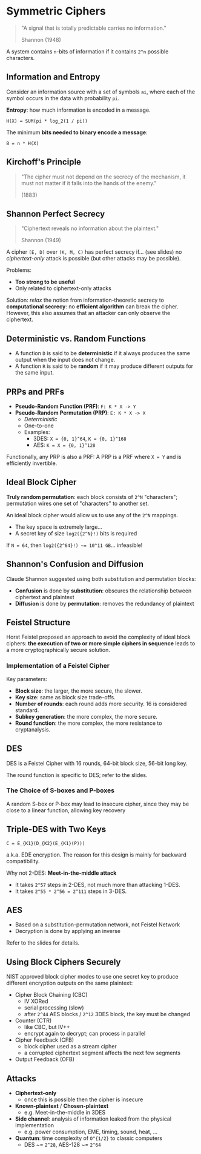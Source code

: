 # Symmetric Ciphers

> "A signal that is totally predictable carries no information."
>
> Shannon (1948)

A system contains `n`-bits of information if it contains `2^n` possible characters.

## Information and Entropy

Consider an information source with a set of symbols `ai`, where each of the symbol occurs in the data with probability `pi`.

**Entropy**: how much information is encoded in a message.

    H(X) = SUM(pi * log_2(1 / pi))

The minimum **bits needed to binary encode a message**:

    B = n * H(X)

## Kirchoff's Principle

> "The cipher must not depend on the secrecy of the mechanism, it must not matter if it falls into the hands of the enemy."
>
> (1883)

## Shannon Perfect Secrecy

> "Ciphertext reveals no information about the plaintext."
>
> Shannon (1949)

A cipher `(E, D)` over `(K, M, C)` has perfect secrecy if... (see slides) no _ciphertext-only_ attack is possible (but other attacks may be possible).

Problems:

- **Too strong to be useful**
- Only related to ciphertext-only attacks

Solution: _relax_ the notion from information-theoretic secrecy to **computational secrecy**: no **efficient algorithm** can break the cipher. However, this also assumes that an attacker can only observe the ciphertext.

## Deterministic vs. Random Functions

- A function `D` is said to be **deterministic** if it always produces the same output when the input does not change.
- A function `R` is said to be **random** if it may produce different outputs for the same input.

## PRPs and PRFs

- **Pseudo-Random Function (PRF)**: `F: K * X -> Y`
- **Pseudo-Random Permutation (PRP)**: `E: K * X -> X`
  - _Deterministic_
  - One-to-one
  - Examples:
    - 3DES: `X = {0, 1}^64`, `K = {0, 1}^168`
    - AES: `K = X = {0, 1}^128`

Functionally, any PRP is also a PRF: A PRP is a PRF where `X = Y` and is efficiently invertible.

## Ideal Block Cipher

**Truly random permutation**: each block consists of `2^N` "characters"; permutation wires one set of "characters" to another set.

An ideal block cipher would allow us to use any of the `2^N` mappings.

- The key space is extremely large...
- A secret key of size `log2({2^N}!)` bits is required

If `N = 64`, then `log2({2^64}!) ~= 10^11 GB`... infeasible!

## Shannon's Confusion and Diffusion

Claude Shannon suggested using both substitution and permutation blocks:

- **Confusion** is done by **substitution**: obscures the relationship between ciphertext and plaintext
- **Diffusion** is done by **permutation**: removes the redundancy of plaintext

## Feistel Structure

Horst Feistel proposed an approach to avoid the complexity of ideal block ciphers: **the execution of two or more simple ciphers in sequence** leads to a more cryptographically secure solution.

### Implementation of a Feistel Cipher

Key parameters:

- **Block size**: the larger, the more secure, the slower.
- **Key size**: same as block size trade-offs.
- **Number of rounds**: each round adds more security. 16 is considered standard.
- **Subkey generation**: the more complex, the more secure.
- **Round function**: the more complex, the more resistance to cryptanalysis.

## DES

DES is a Feistel Cipher with 16 rounds, 64-bit block size, 56-bit long key.

The round function is specific to DES; refer to the slides.

### The Choice of S-boxes and P-boxes

A random S-box or P-box may lead to insecure cipher, since they may be close to a linear function, allowing key recovery

## Triple-DES with Two Keys

    C = E_{K1}(D_{K2}(E_{K1}(P)))

a.k.a. EDE encryption. The reason for this design is mainly for backward compatibility.

Why not 2-DES: **Meet-in-the-middle attack**

- It takes `2^57` steps in 2-DES, not much more than attacking 1-DES.
- It takes `2^55 * 2^56 = 2^111` steps in 3-DES.

## AES

- Based on a substitution-permutation network, not Feistel Network
- Decryption is done by applying an inverse

Refer to the slides for details.

## Using Block Ciphers Securely

NIST approved block cipher modes to use one secret key to produce different encryption outputs on the same plaintext:

- Cipher Block Chaining (CBC)
  - IV XORed
  - serial processing (slow)
  - after `2^44` AES blocks / `2^12` 3DES block, the key must be changed
- Counter (CTR)
  - like CBC, but IV++
  - encrypt again to decrypt; can process in parallel
- Cipher Feedback (CFB)
  - block cipher used as a stream cipher
  - a corrupted ciphertext segment affects the next few segments
- Output Feedback (OFB)

## Attacks

- **Ciphertext-only**
  - once this is possible then the cipher is insecure
- **Known-plaintext** / **Chosen-plaintext**
  - e.g. Meet-in-the-middle in 3DES
- **Side channel**: analysis of information leaked from the physical implementation
  - e.g. power consumption, EME, timing, sound, heat, ...
- **Quantum**: time complexity of `O^{1/2}` to classic computers
  - DES ~= `2^28`, AES-128 ~= `2^64`
